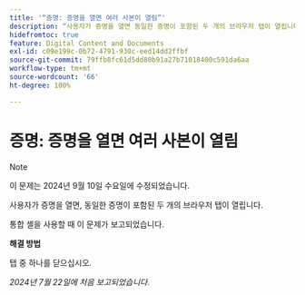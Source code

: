 ```yaml
---
title: '“증명: 증명을 열면 여러 사본이 열림”'
description: “사용자가 증명을 열면 동일한 증명이 포함된 두 개의 브라우저 탭이 열립니다. ”
hidefromtoc: true
feature: Digital Content and Documents
exl-id: c09e199c-0b72-4791-930c-eed14dd2ffbf
source-git-commit: 79ffb8fc61d5dd80b91a27b71018400c591da6aa
workflow-type: tm+mt
source-wordcount: '66'
ht-degree: 100%

---
```


# 증명: 증명을 열면 여러 사본이 열림

>[!NOTE]
>
>이 문제는 2024년 9월 10일 수요일에 수정되었습니다.

사용자가 증명을 열면, 동일한 증명이 포함된 두 개의 브라우저 탭이 열립니다.

통합 셸을 사용할 때 이 문제가 보고되었습니다.

**해결 방법**

탭 중 하나를 닫으십시오.

_2024년 7월 22일에 처음 보고되었습니다._
